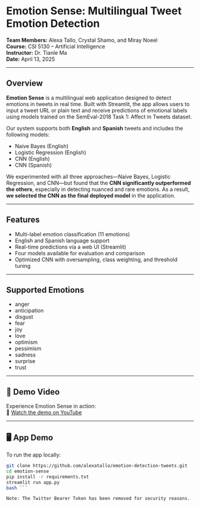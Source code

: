 # Emotion Sense: Multilingual Tweet Emotion Detection

**Team Members:** Alexa Tallo, Crystal Shamo, and Miray Noeel  
**Course:** CSI 5130 – Artificial Intelligence  
**Instructor:** Dr. Tianle Ma  
**Date:** April 13, 2025

---

## Overview

**Emotion Sense** is a multilingual web application designed to detect emotions in tweets in real time. Built with Streamlit, the app allows users to input a tweet URL or plain text and receive predictions of emotional labels using models trained on the SemEval-2018 Task 1: Affect in Tweets dataset.

Our system supports both **English** and **Spanish** tweets and includes the following models:
- Naive Bayes (English)
- Logistic Regression (English)
- CNN (English)
- CNN (Spanish)

We experimented with all three approaches—Naive Bayes, Logistic Regression, and CNN—but found that the **CNN significantly outperformed the others**, especially in detecting nuanced and rare emotions. As a result, **we selected the CNN as the final deployed model** in the application.

---

## Features

- Multi-label emotion classification (11 emotions)
- English and Spanish language support
- Real-time predictions via a web UI (Streamlit)
- Four models available for evaluation and comparison
- Optimized CNN with oversampling, class weighting, and threshold tuning

---

## Supported Emotions

- anger  
- anticipation  
- disgust  
- fear  
- joy  
- love  
- optimism  
- pessimism  
- sadness  
- surprise  
- trust  

---

## 🎥 Demo Video

Experience Emotion Sense in action:  
🔗 [Watch the demo on YouTube](https://youtu.be/ifvlHzxynIc?si=eFmWFk5BtRVpuVdB) 

---

## 🖥️ App Demo

To run the app locally:

```bash
git clone https://github.com/alexatallo/emotion-detection-tweets.git
cd emotion-sense
pip install -r requirements.txt
streamlit run app.py
bash ```

Note: The Twitter Bearer Token has been removed for security reasons.
